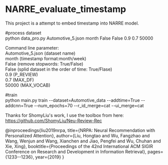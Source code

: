 # NARRE_evaluate_timestamp
This project is a attempt to embed timestamp into NARRE model.

#process dataset   
python data_pro.py Automotive_5.json month False False 0.9 0.7 50000  

Command line parameter:  
Automotive_5.json (dataset name)  
month (timestamp format:month/week)  
False (remove stopwords: True/False)  
False (splid dataset in the order of time: True/Flase)  
0.9 (P_REVIEW)  
0.7 (MAX_DF)  
50000 (MAX_VOCAB)  

#train     
python main.py train --dataset=Automotive_data --addtime=True --addcnn=True --num_epochs=70 --r_id_merge=cat --ui_merge=cat  

Thanks for ShomyLiu's work, I use the toolbox from here:  
  https://github.com/ShomyLiu/Neu-Review-Rec  

@inproceedings{liu2019nrpa,
  title={NRPA: Neural Recommendation with Personalized Attention},
  author={Liu, Hongtao and Wu, Fangzhao and Wang, Wenjun and Wang, Xianchen and Jiao, Pengfei and Wu, Chuhan and Xie, Xing},
  booktitle={Proceedings of the 42nd International ACM SIGIR Conference on Research and Development in Information Retrieval},
  pages={1233--1236},
  year={2019}
}
